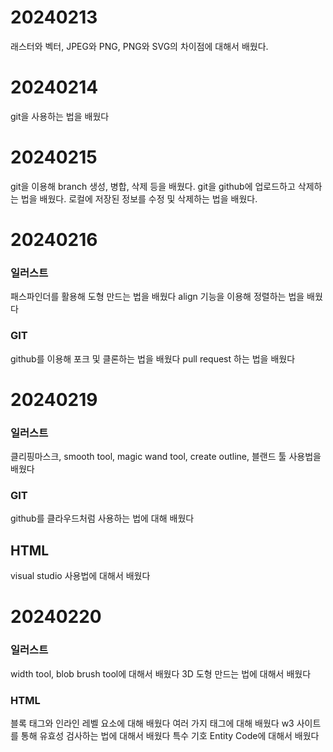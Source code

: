 # 20240213 #
래스터와 벡터, JPEG와 PNG, PNG와 SVG의 차이점에 대해서 배웠다.

# 20240214 #
git을 사용하는 법을 배웠다

# 20240215 #
git을 이용해 branch 생성, 병합, 삭제 등을 배웠다.
git을 github에 업로드하고 삭제하는 법을 배웠다.
로컬에 저장된 정보를 수정 및 삭제하는 법을 배웠다.

# 20240216 #
### 일러스트 ###
패스파인더를 활용해 도형 만드는 법을 배웠다
align 기능을 이용해 정렬하는 법을 배웠다
### GIT ###
github를 이용해 포크 및 클론하는 법을 배웠다
pull request 하는 법을 배웠다

# 20240219 #
### 일러스트 ###
클리핑마스크, smooth tool, magic wand tool, create outline, 블랜드 툴 사용법을 배웠다
### GIT ###
github를 클라우드처럼 사용하는 법에 대해 배웠다
## HTML ##
visual studio 사용법에 대해서 배웠다

# 20240220 #
### 일러스트 ###
width tool, blob brush tool에 대해서 배웠다
3D 도형 만드는 법에 대해서 배웠다
### HTML ###
블록 태그와 인라인 레벨 요소에 대해 배웠다
여러 가지 태그에 대해 배웠다
w3 사이트를 통해 유효성 검사하는 법에 대해서 배웠다
특수 기호 Entity Code에 대해서 배웠다